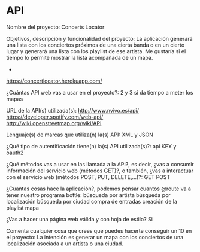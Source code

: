 # API
Nombre del proyecto:
 Concerts Locator

Objetivos, descripción y funcionalidad del proyecto:
 La aplicación generará una lista con los  conciertos próximos de una cierta banda o en un cierto lugar y generará una lista con los playlist de ese artista. Me gustaría si el tiempo lo permite mostrar la 
 lista acompañada de un mapa. 

+
 https://concertlocator.herokuapp.com/

¿Cuántas API web vas a usar en el proyecto?:
 2 y 3 si da tiempo a meter los mapas

URL de la API(s) utilizada(s): 
 http://www.nvivo.es/api/
 https://developer.spotify.com/web-api/
 http://wiki.openstreetmap.org/wiki/API

Lenguaje(s) de marcas que utiliza(n) la(s) API: 
 XML y JSON

¿Qué tipo de autentificación tiene(n) la(s) API utilizada(s)?: 
 api KEY y oauth2

¿Qué métodos vas a usar en las llamada a la API?, es decir, ¿vas a consumir información del servicio web (métodos GET)?, o también, ¿vas a interactuar con el servicio web (métodos POST, PUT, DELETE,…)?:
 GET
 POST

¿Cuantas cosas hace la aplicación?, podemos pensar cuantos @route va a tener nuestro programa bottle:
 búsqueda por artista 
 búsqueda por localización
 búsqueda por ciudad
 compra de entradas
 creación de la playlist 
 mapa 

¿Vas a hacer una página web válida y con hoja de estilo? 
 Si

Comenta cualquier cosa que crees que puedes hacerte conseguir un 10 en el proyecto:
 La intención es generar un mapa con los conciertos de una localización asociada a un artista o una ciudad.
